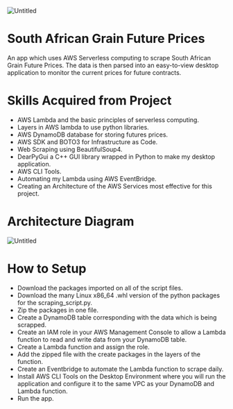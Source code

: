 ![Untitled](https://user-images.githubusercontent.com/58882596/210069372-226bbcd1-fefa-4e3c-8885-058afe0a2a92.png)

# South African Grain Future Prices 

An app which uses AWS Serverless computing to scrape South African Grain Future Prices. The data is then parsed into an easy-to-view desktop application to monitor the current prices for future contracts.

# Skills Acquired from Project 

- AWS Lambda and the basic principles of serverless computing.
- Layers in AWS lambda to use python libraries. 
- AWS DynamoDB database for storing futures prices.
- AWS SDK and BOTO3 for Infrastructure as Code.
- Web Scraping using BeautifulSoup4.
- DearPyGui a C++ GUI library wrapped in Python to make my desktop application. 
- AWS CLI Tools.
- Automating my Lambda using AWS EventBridge.
- Creating an Architecture of the AWS Services most effective for this project.

# Architecture Diagram

![Untitled](https://user-images.githubusercontent.com/58882596/204089888-c018d33a-9b30-4fb1-b0db-6f00f452a48a.png)

# How to Setup 

- Download the packages imported on all of the script files.
- Download the many Linux x86_64 .whl version of the python packages for the scraping_script.py.
- Zip the packages in one file.
- Create a DynamoDB table corresponding with the data which is being scrapped.
- Create an IAM role in your AWS Management Console to allow a Lambda function to read and write data from your DynamoDB table.
- Create a Lambda function and assign the role.
- Add the zipped file with the create packages in the layers of the function. 
- Create an Eventbridge to automate the Lambda function to scrape daily.
- Install AWS CLI Tools on the Desktop Environment where you will run the application and configure it to the same VPC as your DynamoDB and Lambda function.
- Run the app. 
